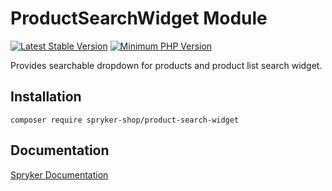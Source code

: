 # ProductSearchWidget Module
[![Latest Stable Version](https://poser.pugx.org/spryker-shop/product-search-widget/v/stable.svg)](https://packagist.org/packages/spryker-shop/product-search-widget)
[![Minimum PHP Version](https://img.shields.io/badge/php-%3E%3D%208.2-8892BF.svg)](https://php.net/)

Provides searchable dropdown for products and product list search widget.

## Installation

```
composer require spryker-shop/product-search-widget
```

## Documentation

[Spryker Documentation](https://docs.spryker.com)

